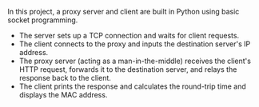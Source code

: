 In this project, a proxy server and client are built in Python using basic socket programming.

- The server sets up a TCP connection and waits for client requests.
- The client connects to the proxy and inputs the destination server's IP address.
- The proxy server (acting as a man-in-the-middle) receives the client's HTTP request, forwards it to the destination server, and relays the response back to the client.
- The client prints the response and calculates the round-trip time and displays the MAC address.

  
